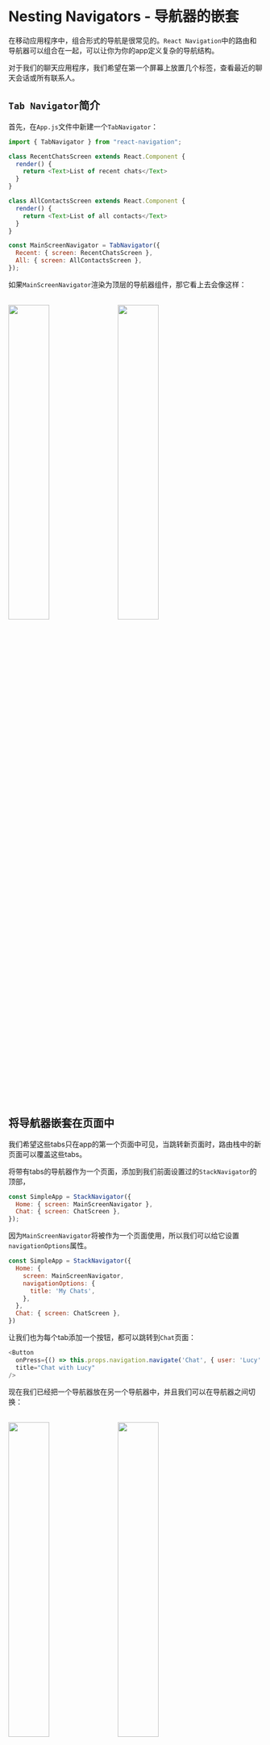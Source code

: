 # Nesting Navigators - 导航器的嵌套

在移动应用程序中，组合形式的导航是很常见的。`React Navigation`中的路由和导航器可以组合在一起，可以让你为你的app定义复杂的导航结构。

对于我们的聊天应用程序，我们希望在第一个屏幕上放置几个标签，查看最近的聊天会话或所有联系人。

## `Tab Navigator`简介

首先，在`App.js`文件中新建一个`TabNavigator`：

```javascript
import { TabNavigator } from "react-navigation";

class RecentChatsScreen extends React.Component {
  render() {
    return <Text>List of recent chats</Text>
  }
}

class AllContactsScreen extends React.Component {
  render() {
    return <Text>List of all contacts</Text>
  }
}

const MainScreenNavigator = TabNavigator({
  Recent: { screen: RecentChatsScreen },
  All: { screen: AllContactsScreen },
});
```

如果`MainScreenNavigator`渲染为顶层的导航器组件，那它看上去会像这样：

<br>

<div>
    <img src="https://reactnavigation.org/assets/examples/simple-tabs-android.png" width="40%" height="40%">
    <img src="https://reactnavigation.org/assets/examples/simple-tabs-iphone.png" width="40%" height="40%">   
</div>

<br>

## 将导航器嵌套在页面中

我们希望这些tabs只在app的第一个页面中可见，当跳转新页面时，路由栈中的新页面可以覆盖这些tabs。

将带有tabs的导航器作为一个页面，添加到我们前面设置过的`StackNavigator`的顶部，

```javascript
const SimpleApp = StackNavigator({
  Home: { screen: MainScreenNavigator },
  Chat: { screen: ChatScreen },
});
```

因为`MainScreenNavigator`将被作为一个页面使用，所以我们可以给它设置`navigationOptions`属性。

```javascript
const SimpleApp = StackNavigator({
  Home: { 
    screen: MainScreenNavigator,
    navigationOptions: {
      title: 'My Chats',
    },
  },
  Chat: { screen: ChatScreen },
})
```

让我们也为每个tab添加一个按钮，都可以跳转到`Chat`页面：
```javascript
<Button
  onPress={() => this.props.navigation.navigate('Chat', { user: 'Lucy' })}
  title="Chat with Lucy"
/>
```
现在我们已经把一个导航器放在另一个导航器中，并且我们可以在导航器之间切换：

<br>

<div>
    <img src="https://reactnavigation.org/assets/examples/nested-android.png" width="40%" height="40%">
    <img src="https://reactnavigation.org/assets/examples/nested-iphone.png" width="40%" height="40%">   
</div>

<br>

## 在组件中嵌套导航器

有时需要对包含在组件中的导航器进行嵌套。这在导航器只占用屏幕一部分的情况下非常有用。为了将子导航器连接到导航树中，子导航器需要使用父导航器的`navigation`属性。
```javascript
const SimpleApp = StackNavigator({
  Home: { screen: NavigatorWrappingScreen },
  Chat: { screen: ChatScreen },
});
```

在这种情况下，`NavigatorWrappingScreen`不是一个导航器，它只是将导航器作为其渲染的一部分。

```javascript
class NavigatorWrappingScreen extends React.Component {
  render() {
    return (
      <View>
        <SomeComponent/>
        <MainScreenNavigator/>
      </View>
    );
  }
}
```

如果上述代码运行后，界面是空白，就把`<View>`改成`<View style={{flex: 1}}>`。


要把`MainScreenNavigator`连接到导航树中，我们将它的`router`赋值给wrapping组件，即:`NavigatorWrappingScreen`。这将使`NavigatorWrappingScreen`感知导航动作，告诉父导航器向下传递导航对象。由于`NavigatorWrappingScreen`的`router`被子导航器的`router`覆盖，子导航器将接收到想要的导航事件。


```javascript
class NavigatorWrappingScreen extends React.Component {
  render() {
    return (
      <View>
        <SomeComponent/>
        <MainScreenNavigator navigation={this.props.navigation}/>
      </View>
    );
  }
}
NavigatorWrappingScreen.router = MainScreenNavigator.router;
```
